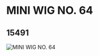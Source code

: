 # MINI WIG NO. 64
## 15491
![MINI WIG NO. 64](https://lc-www-live-s.legocdn.com/media/bricks/5/2/6150543.jpg)